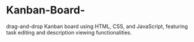 # Kanban-Board-
drag-and-drop Kanban board using HTML, CSS, and JavaScript, featuring task editing and description viewing functionalities.
